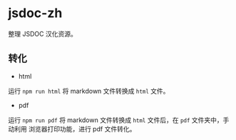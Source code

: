 # jsdoc-zh

整理 JSDOC 汉化资源。

## 转化

- html

运行 `npm run html` 将 markdown 文件转换成 `html` 文件。

- pdf

运行 `npm run pdf` 将 markdown 文件转换成 `html` 文件后，在 `pdf` 文件夹中，手动利用 浏览器打印功能，进行 pdf 文件转化。